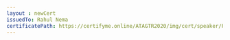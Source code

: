 ```yaml
--- 
layout : newCert 
issuedTo: Rahul Nema
certificatePath: https://certifyme.online/ATAGTR2020/img/cert/speaker/RahulNema_b6f20.png
--- 
```


